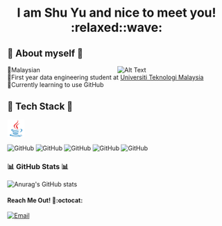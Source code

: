 <h1 align="center"> I am Shu Yu and nice to meet you! :relaxed::wave: </h1>

##  :shaved_ice: About myself :shaved_ice:
<img src="https://i.pinimg.com/originals/c2/a1/1d/c2a11dae4a9e153f1d01a12107ca3912.gif" alt="Alt Text" width="250" align="right">

:small_blue_diamond:Malaysian       
:small_blue_diamond:First year data engineering student at [Universiti Teknologi Malaysia](https://www.utm.my)       
:small_blue_diamond:Currently learning to use GitHub       

## :telescope: Tech Stack :telescope:
<a href="https://www.java.com" target="_blank" rel="noreferrer"> <img src="https://raw.githubusercontent.com/devicons/devicon/master/icons/java/java-original.svg" alt="java" width="40" height="40"/> </a>

<img alt="GitHub" src="https://img.shields.io/twitter/url?color=%09%2301C3CC&label=Canva&logo=Canva&style=for-the-badge&url=https%3A%2F%2Fwww.canva.com"> <img alt="GitHub" src="https://img.shields.io/twitter/url?color=%23f89820%20&label=Java&style=for-the-badge&url=https%3A%2F%2Fwww.canva.com"> <img alt="GitHub" src="https://img.shields.io/twitter/url?color=%235E97D0&label=C%2B%2B&logo=C%2B%2B&style=for-the-badge&url=https%3A%2F%2Fwww.canva.com"> <img alt="GitHub" src="https://img.shields.io/twitter/url?color=%23164794&label=MS%20Word&logo=Microsoft%20word&style=for-the-badge&url=https%3A%2F%2Fwww.canva.com"> <img alt="GitHub" src="https://img.shields.io/twitter/url?color=%23ED5B4C&label=MS%20PowerPoint&logo=Microsoft%20powerpoint&style=for-the-badge&url=https%3A%2F%2Fwww.canva.com">

### :bar_chart: GitHub Stats :bar_chart:
![Anurag's GitHub stats](https://github-readme-stats.vercel.app/api?username=ShuYu03&show_icons=true&theme=dracula)

#### Reach Me Out! :e-mail::octocat:
<a href="mailto:shu.yu2003@graduate.utm.my"><img alt="Email" src="https://img.shields.io/badge/Email-shu.yu2003%40graduate.utm.my-red"></a>


